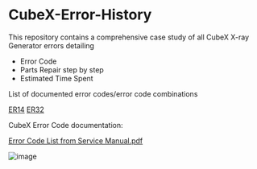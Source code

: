 # CubeX-Error-History

This repository contains a comprehensive case study of all CubeX X-ray Generator errors detailing
- Error Code
- Parts Repair step by step
- Estimated Time Spent

List of documented error codes/error code combinations

  [ER14](https://github.com/JPI-Healthcare-Solutions-Docs-Projects/CubeX-Error-History/tree/main/ER14)
  [ER32](https://github.com/JPI-Healthcare-Solutions-Docs-Projects/CubeX-Error-History/tree/main/ER32)
  

CubeX Error Code documentation:

[Error Code List from Service Manual.pdf](https://github.com/user-attachments/files/17401458/Ecotron.Error.Code.List.1.pdf)

![image](https://github.com/user-attachments/assets/83ee9beb-b73a-49ce-bd2c-254ea50059f5)
